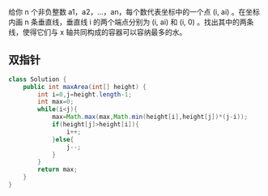 给你 n 个非负整数 a1，a2，...，an，每个数代表坐标中的一个点 (i, ai) 。在坐标内画 n 条垂直线，垂直线 i 的两个端点分别为 (i, ai) 和 (i, 0) 。找出其中的两条线，使得它们与 x 轴共同构成的容器可以容纳最多的水。

## 双指针
```java
class Solution {
    public int maxArea(int[] height) {
        int i=0,j=height.length-1;
        int max=0;
        while(i<j){
            max=Math.max(max,Math.min(height[i],height[j])*(j-i));
            if(height[j]>height[i]){
                i++;
            }else{
                j--;
            }
        }
        return max;
    }
}
```
